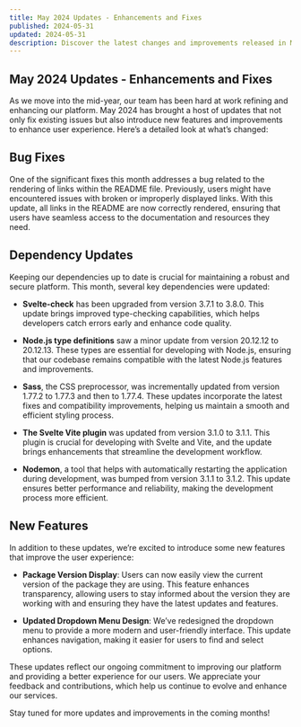 ```yaml
---
title: May 2024 Updates - Enhancements and Fixes
published: 2024-05-31
updated: 2024-05-31
description: Discover the latest changes and improvements released in May 2024, including bug fixes, dependency updates, and new features.
---
```


## May 2024 Updates - Enhancements and Fixes

As we move into the mid-year, our team has been hard at work refining and enhancing our platform. May 2024 has brought a host of updates that not only fix existing issues but also introduce new features and improvements to enhance user experience. Here’s a detailed look at what’s changed:

## Bug Fixes

One of the significant fixes this month addresses a bug related to the rendering of links within the README file. Previously, users might have encountered issues with broken or improperly displayed links. With this update, all links in the README are now correctly rendered, ensuring that users have seamless access to the documentation and resources they need.

## Dependency Updates

Keeping our dependencies up to date is crucial for maintaining a robust and secure platform. This month, several key dependencies were updated:

- **Svelte-check** has been upgraded from version 3.7.1 to 3.8.0. This update brings improved type-checking capabilities, which helps developers catch errors early and enhance code quality.

- **Node.js type definitions** saw a minor update from version 20.12.12 to 20.12.13. These types are essential for developing with Node.js, ensuring that our codebase remains compatible with the latest Node.js features and improvements.

- **Sass**, the CSS preprocessor, was incrementally updated from version 1.77.2 to 1.77.3 and then to 1.77.4. These updates incorporate the latest fixes and compatibility improvements, helping us maintain a smooth and efficient styling process.

- **The Svelte Vite plugin** was updated from version 3.1.0 to 3.1.1. This plugin is crucial for developing with Svelte and Vite, and the update brings enhancements that streamline the development workflow.

- **Nodemon**, a tool that helps with automatically restarting the application during development, was bumped from version 3.1.1 to 3.1.2. This update ensures better performance and reliability, making the development process more efficient.

## New Features

In addition to these updates, we’re excited to introduce some new features that improve the user experience:

- **Package Version Display**: Users can now easily view the current version of the package they are using. This feature enhances transparency, allowing users to stay informed about the version they are working with and ensuring they have the latest updates and features.

- **Updated Dropdown Menu Design**: We’ve redesigned the dropdown menu to provide a more modern and user-friendly interface. This update enhances navigation, making it easier for users to find and select options.

These updates reflect our ongoing commitment to improving our platform and providing a better experience for our users. We appreciate your feedback and contributions, which help us continue to evolve and enhance our services.

Stay tuned for more updates and improvements in the coming months!
